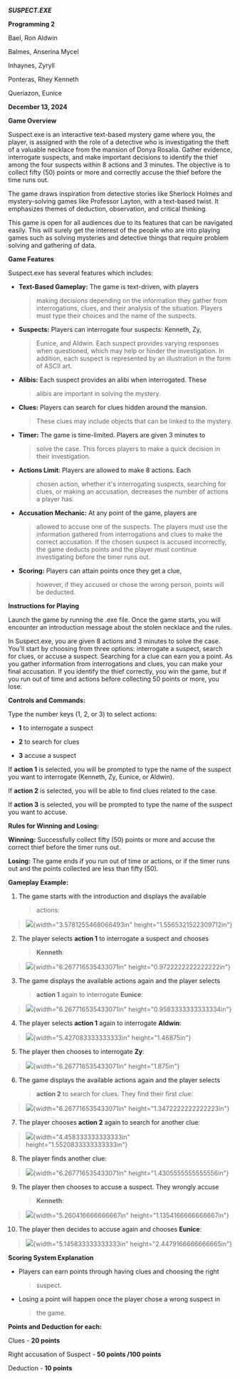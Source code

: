 ***SUSPECT.EXE***

**Programming 2**

Bael, Ron Aldwin

Balmes, Anserina Mycel

Inhaynes, Zyryll

Ponteras, Rhey Kenneth

Queriazon, Eunice

**December 13, 2024**

**Game Overview**

Suspect.exe is an interactive text-based mystery game where you, the
player, is assigned with the role of a detective who is investigating
the theft of a valuable necklace from the mansion of Donya Rosalia.
Gather evidence, interrogate suspects, and make important decisions to
identify the thief among the four suspects within 8 actions and 3
minutes. The objective is to collect fifty (50) points or more and
correctly accuse the thief before the time runs out.

The game draws inspiration from detective stories like Sherlock Holmes
and mystery-solving games like Professor Layton, with a text-based
twist. It emphasizes themes of deduction, observation, and critical
thinking.

This game is open for all audiences due to its features that can be
navigated easily. This will surely get the interest of the people who
are into playing games such as solving mysteries and detective things
that require problem solving and gathering of data.

**Game Features**

Suspect.exe has several features which includes:

-   **Text-Based Gameplay:** The game is text-driven, with players
    > making decisions depending on the information they gather from
    > interrogations, clues, and their analysis of the situation.
    > Players must type their choices and the name of the suspects.

-   **Suspects:** Players can interrogate four suspects: Kenneth, Zy,
    > Eunice, and Aldwin. Each suspect provides varying responses when
    > questioned, which may help or hinder the investigation. In
    > addition, each suspect is represented by an illustration in the
    > form of ASCII art.

-   **Alibis:** Each suspect provides an alibi when interrogated. These
    > alibis are important in solving the mystery.

-   **Clues:** Players can search for clues hidden around the mansion.
    > These clues may include objects that can be linked to the mystery.

-   **Timer:** The game is time-limited. Players are given 3 minutes to
    > solve the case. This forces players to make a quick decision in
    > their investigation.

-   **Actions Limit**: Players are allowed to make 8 actions. Each
    > chosen action, whether it's interrogating suspects, searching for
    > clues, or making an accusation, decreases the number of actions a
    > player has.

-   **Accusation Mechanic:** At any point of the game, players are
    > allowed to accuse one of the suspects. The players must use the
    > information gathered from interrogations and clues to make the
    > correct accusation. If the chosen suspect is accused incorrectly,
    > the game deducts points and the player must continue investigating
    > before the timer runs out.

-   **Scoring:** Players can attain points once they get a clue,
    > however, if they accused or chose the wrong person, points will be
    > deducted.

**Instructions for Playing**

Launch the game by running the .exe file. Once the game starts, you will
encounter an introduction message about the stolen necklace and the
rules.

In Suspect.exe, you are given 8 actions and 3 minutes to solve the case.
You'll start by choosing from three options: interrogate a suspect,
search for clues, or accuse a suspect. Searching for a clue can earn you
a point. As you gather information from interrogations and clues, you
can make your final accusation. If you identify the thief correctly, you
win the game, but if you run out of time and actions before collecting
50 points or more, you lose.

**Controls and Commands:**

Type the number keys (1, 2, or 3) to select actions:

-   **1** to interrogate a suspect

-   **2** to search for clues

-   **3** accuse a suspect

If **action 1** is selected, you will be prompted to type the name of
the suspect you want to interrogate (Kenneth, Zy, Eunice, or Aldwin).

If **action 2** is selected, you will be able to find clues related to
the case.

If **action 3** is selected, you will be prompted to type the name of
the suspect you want to accuse.

**Rules for Winning and Losing:**

**Winning:** Successfully collect fifty (50) points or more and accuse
the correct thief before the timer runs out.

**Losing:** The game ends if you run out of time or actions, or if the
timer runs out and the points collected are less than fifty (50).

**Gameplay Example:**

1.  The game starts with the introduction and displays the available
    > actions:

> ![](./image4.png){width="3.5781255468066493in"
> height="1.5565321522309712in"}

2.  The player selects **action 1** to interrogate a suspect and chooses
    > **Kenneth**:

> ![](./image10.png){width="6.267716535433071in"
> height="0.9722222222222222in"}

3.  The game displays the available actions again and the player selects
    > **action 1** again to interrogate **Eunice**:

> ![](./image9.png){width="6.267716535433071in"
> height="0.9583333333333334in"}

4.  The player selects **action 1** again to interrogate **Aldwin**:

> ![](./image3.png){width="5.427083333333333in"
> height="1.46875in"}

5.  The player then chooses to interrogate **Zy**:

> ![](./image6.png){width="6.267716535433071in" height="1.875in"}

6.  The game displays the available actions again and the player selects
    > **action 2** to search for clues. They find their first clue:

> ![](./image2.png){width="6.267716535433071in"
> height="1.3472222222222223in"}

7.  The player chooses **action 2** again to search for another clue:

> ![](./image1.png){width="4.458333333333333in"
> height="1.5520833333333333in"}

8.  The player finds another clue:

> ![](./image8.png){width="6.267716535433071in"
> height="1.4305555555555556in"}

9.  The player then chooses to accuse a suspect. They wrongly accuse
    > **Kenneth**:

> ![](./image7.png){width="5.260416666666667in"
> height="1.1354166666666667in"}

10. The player then decides to accuse again and chooses **Eunice**:

> ![](./image5.png){width="5.145833333333333in"
> height="2.4479166666666665in"}

**Scoring System Explanation**

-   Players can earn points through having clues and choosing the right
    > suspect.

-   Losing a point will happen once the player chose a wrong suspect in
    > the game.

**Points and Deduction for each:**

Clues - **20 points**

Right accusation of Suspect - **50 points /100 points**

Deduction - **10 points**
